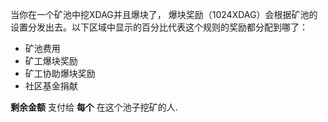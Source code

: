 当你在一个矿池中挖XDAG并且爆块了， 爆块奖励（1024XDAG）会根据矿池的设置分发出去。以下区域中显示的百分比代表这个规则的奖励都分配到哪了：


* 矿池费用
* 矿工爆块奖励
* 矿工协助爆块奖励
* 社区基金捐献


**剩余金额** 支付给 **每个** 在这个池子挖矿的人.
